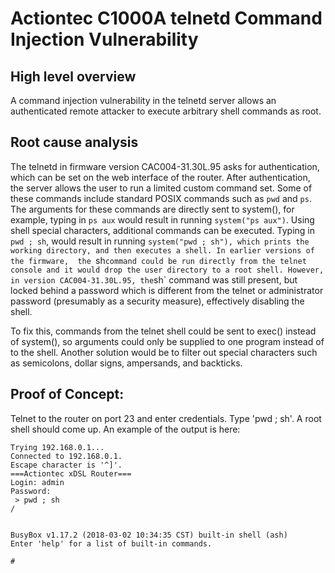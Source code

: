 # Actiontec C1000A telnetd Command Injection Vulnerability

## High level overview
A command injection vulnerability in the telnetd server allows an authenticated remote attacker to execute arbitrary shell commands as root.

## Root cause analysis
The telnetd in firmware version CAC004-31.30L.95 asks for authentication, which can be set on the web interface of the router. After authentication, the server allows
the user to run a limited custom command set. Some of these commands include standard POSIX commands such as `pwd` and `ps`. The arguments for these commands are directly
sent to system(), for example, typing in `ps aux` would result in running `system("ps aux")`. Using shell special characters, additional commands can be executed. 
Typing in `pwd ; sh`, would result in running `system("pwd ; sh"), which prints the working directory, and then executes a shell. In earlier versions of the firmware, 
the `sh` command could be run directly from the telnet console and it would drop the user directory to a root shell. However, in version CAC004-31.30L.95, the `sh`
command was still present, but locked behind a password which is different from the telnet or administrator password (presumably as a security measure), effectively
disabling the shell.

To fix this, commands from the telnet shell could be sent to exec() instead of system(), so arguments could only be supplied to one program instead of to the shell. 
Another solution would be to filter out special characters such as semicolons, dollar signs, ampersands, and backticks.

## Proof of Concept:
Telnet to the router on port 23 and enter credentials. Type 'pwd ; sh'. A root shell should come up. An example of the output is here:

```
Trying 192.168.0.1...
Connected to 192.168.0.1.
Escape character is '^]'.
===Actiontec xDSL Router===
Login: admin
Password:
 > pwd ; sh
/


BusyBox v1.17.2 (2018-03-02 10:34:35 CST) built-in shell (ash)
Enter 'help' for a list of built-in commands.

#
```

